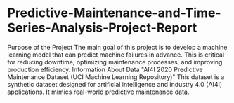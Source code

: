 # Predictive-Maintenance-and-Time-Series-Analysis-Project-Report
Purpose of the Project
The main goal of this project is to develop a machine learning model that can predict machine failures in advance. This is critical for reducing downtime, optimizing maintenance processes, and improving production efficiency.
Information About Data
"AI4I 2020 Predictive Maintenance Dataset (UCI Machine Learning Repository)" This dataset is a synthetic dataset designed for artificial intelligence and industry 4.0 (AI4I) applications. It mimics real-world predictive maintenance data.
